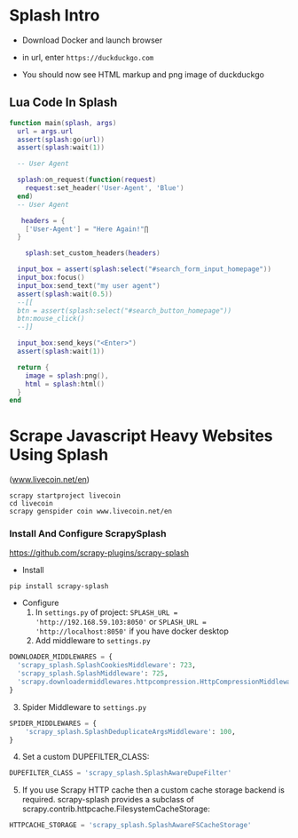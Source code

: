 # Splash Intro

- Download Docker and launch browser
- in url, enter `https://duckduckgo.com`

- You should now see HTML markup and png image of duckduckgo

## Lua Code In Splash

```lua
function main(splash, args)
  url = args.url
  assert(splash:go(url))
  assert(splash:wait(1))

  -- User Agent

  splash:on_request(function(request)
  	request:set_header('User-Agent', 'Blue')
  end)
  -- User Agent

   headers = {
    ['User-Agent'] = "Here Again!"∏
  }

	splash:set_custom_headers(headers)

  input_box = assert(splash:select("#search_form_input_homepage"))
  input_box:focus()
  input_box:send_text("my user agent")
  assert(splash:wait(0.5))
  --[[
  btn = assert(splash:select("#search_button_homepage"))
  btn:mouse_click()
  --]]

  input_box:send_keys("<Enter>")
  assert(splash:wait(1))

  return {
    image = splash:png(),
    html = splash:html()
  }
end
```

# Scrape Javascript Heavy Websites Using Splash
(www.livecoin.net/en)
```
scrapy startproject livecoin    
cd livecoin
scrapy genspider coin www.livecoin.net/en
```
### Install And Configure ScrapySplash
https://github.com/scrapy-plugins/scrapy-splash
- Install
```
pip install scrapy-splash
```
- Configure
  1. In `settings.py` of project: `SPLASH_URL = 'http://192.168.59.103:8050'` or `SPLASH_URL = 'http://localhost:8050'` if you have docker desktop
  2. Add middleware to `settings.py`
```python
DOWNLOADER_MIDDLEWARES = {
  'scrapy_splash.SplashCookiesMiddleware': 723,
  'scrapy_splash.SplashMiddleware': 725,
  'scrapy.downloadermiddlewares.httpcompression.HttpCompressionMiddleware': 810,
}
```
  3. Spider Middleware to `settings.py` 
```py
SPIDER_MIDDLEWARES = {
    'scrapy_splash.SplashDeduplicateArgsMiddleware': 100,
}
```
  4. Set a custom DUPEFILTER_CLASS:
```py
DUPEFILTER_CLASS = 'scrapy_splash.SplashAwareDupeFilter'
```
  5. If you use Scrapy HTTP cache then a custom cache storage backend is required. scrapy-splash provides a subclass of scrapy.contrib.httpcache.FilesystemCacheStorage:
```py
HTTPCACHE_STORAGE = 'scrapy_splash.SplashAwareFSCacheStorage'
```